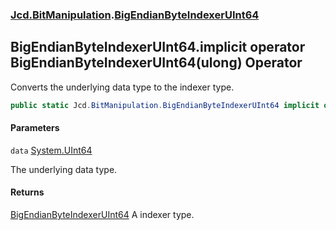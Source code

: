 ### [Jcd.BitManipulation](Jcd.BitManipulation.md 'Jcd.BitManipulation').[BigEndianByteIndexerUInt64](Jcd.BitManipulation.BigEndianByteIndexerUInt64.md 'Jcd.BitManipulation.BigEndianByteIndexerUInt64')

## BigEndianByteIndexerUInt64.implicit operator BigEndianByteIndexerUInt64(ulong) Operator

Converts the underlying data type to the indexer type.

```csharp
public static Jcd.BitManipulation.BigEndianByteIndexerUInt64 implicit operator BigEndianByteIndexerUInt64(ulong data);
```
#### Parameters

<a name='Jcd.BitManipulation.BigEndianByteIndexerUInt64.op_ImplicitJcd.BitManipulation.BigEndianByteIndexerUInt64(ulong).data'></a>

`data` [System.UInt64](https://docs.microsoft.com/en-us/dotnet/api/System.UInt64 'System.UInt64')

The underlying data type.

#### Returns
[BigEndianByteIndexerUInt64](Jcd.BitManipulation.BigEndianByteIndexerUInt64.md 'Jcd.BitManipulation.BigEndianByteIndexerUInt64')
A indexer type.